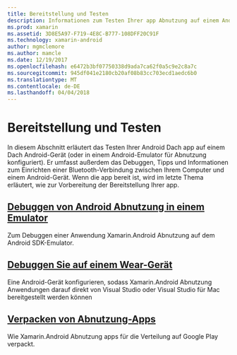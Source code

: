 ```yaml
---
title: Bereitstellung und Testen
description: Informationen zum Testen Ihrer app Abnutzung auf einem Android-Gerät (oder -Emulator) und auf die Bereitstellung vorbereitet.
ms.prod: xamarin
ms.assetid: 3D8E5A97-F719-4E8C-B777-108DFF20C91F
ms.technology: xamarin-android
author: mgmclemore
ms.author: mamcle
ms.date: 12/19/2017
ms.openlocfilehash: e6472b3bf07750338d9ada7ca62f0a5c9e2c8a7c
ms.sourcegitcommit: 945df041e2180cb20af08b83cc703ecd1aedc6b0
ms.translationtype: MT
ms.contentlocale: de-DE
ms.lasthandoff: 04/04/2018
---
```

# <a name="deployment-and-testing"></a>Bereitstellung und Testen

In diesem Abschnitt erläutert das Testen Ihrer Android Dach app auf einem Dach Android-Gerät (oder in einem Android-Emulator für Abnutzung konfiguriert). Er umfasst außerdem das Debuggen, Tipps und Informationen zum Einrichten einer Bluetooth-Verbindung zwischen Ihrem Computer und einem Android-Gerät.
Wenn die app bereit ist, wird im letzte Thema erläutert, wie zur Vorbereitung der Bereitstellung Ihrer app.

## <a name="debug-android-wear-on-an-emulatorandroidweardeploy-testdebug-on-emulatormd"></a>[Debuggen von Android Abnutzung in einem Emulator](~/android/wear/deploy-test/debug-on-emulator.md)

Zum Debuggen einer Anwendung Xamarin.Android Abnutzung auf dem Android SDK-Emulator.

## <a name="debug-on-a-wear-deviceandroidweardeploy-testdebug-on-devicemd"></a>[Debuggen Sie auf einem Wear-Gerät](~/android/wear/deploy-test/debug-on-device.md)

Eine Android-Gerät konfigurieren, sodass Xamarin.Android Abnutzung Anwendungen darauf direkt von Visual Studio oder Visual Studio für Mac bereitgestellt werden können

##  <a name="packaging-wear-appsandroidweardeploy-testpackagingmd"></a>[Verpacken von Abnutzung-Apps](~/android/wear/deploy-test/packaging.md)

Wie Xamarin.Android Abnutzung apps für die Verteilung auf Google Play verpackt.

